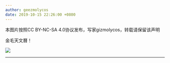 ```yaml
---
author: geezmolycos
date: 2019-10-15 22:26:00 +0800
---
```


本图片按照CC BY-NC-SA 4.0协议发布，写家gizmolycos，转载请保留该声明

金毛天文曆！

![](/assets/images/qq-zone/2019-10-15-lunar.png)

---
